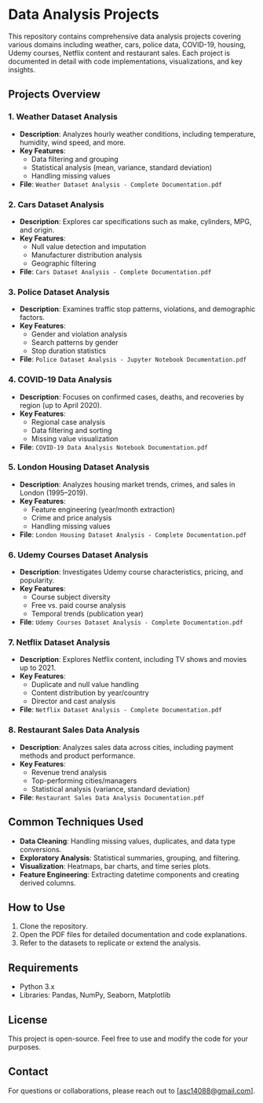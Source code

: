 # Data Analysis Projects

This repository contains comprehensive data analysis projects covering various domains including weather, cars, police data, COVID-19, housing, Udemy courses, Netflix content and restaurant sales. Each project is documented in detail with code implementations, visualizations, and key insights.

## Projects Overview

### 1. Weather Dataset Analysis
- **Description**: Analyzes hourly weather conditions, including temperature, humidity, wind speed, and more.
- **Key Features**:
  - Data filtering and grouping
  - Statistical analysis (mean, variance, standard deviation)
  - Handling missing values
- **File**: `Weather Dataset Analysis - Complete Documentation.pdf`

### 2. Cars Dataset Analysis
- **Description**: Explores car specifications such as make, cylinders, MPG, and origin.
- **Key Features**:
  - Null value detection and imputation
  - Manufacturer distribution analysis
  - Geographic filtering
- **File**: `Cars Dataset Analysis - Complete Documentation.pdf`

### 3. Police Dataset Analysis
- **Description**: Examines traffic stop patterns, violations, and demographic factors.
- **Key Features**:
  - Gender and violation analysis
  - Search patterns by gender
  - Stop duration statistics
- **File**: `Police Dataset Analysis - Jupyter Notebook Documentation.pdf`

### 4. COVID-19 Data Analysis
- **Description**: Focuses on confirmed cases, deaths, and recoveries by region (up to April 2020).
- **Key Features**:
  - Regional case analysis
  - Data filtering and sorting
  - Missing value visualization
- **File**: `COVID-19 Data Analysis Notebook Documentation.pdf`

### 5. London Housing Dataset Analysis
- **Description**: Analyzes housing market trends, crimes, and sales in London (1995–2019).
- **Key Features**:
  - Feature engineering (year/month extraction)
  - Crime and price analysis
  - Handling missing values
- **File**: `London Housing Dataset Analysis - Complete Documentation.pdf`

### 6. Udemy Courses Dataset Analysis
- **Description**: Investigates Udemy course characteristics, pricing, and popularity.
- **Key Features**:
  - Course subject diversity
  - Free vs. paid course analysis
  - Temporal trends (publication year)
- **File**: `Udemy Courses Dataset Analysis - Complete Documentation.pdf`

### 7. Netflix Dataset Analysis
- **Description**: Explores Netflix content, including TV shows and movies up to 2021.
- **Key Features**:
  - Duplicate and null value handling
  - Content distribution by year/country
  - Director and cast analysis
- **File**: `Netflix Dataset Analysis - Complete Documentation.pdf`

### 8. Restaurant Sales Data Analysis
- **Description**: Analyzes sales data across cities, including payment methods and product performance.
- **Key Features**:
  - Revenue trend analysis
  - Top-performing cities/managers
  - Statistical analysis (variance, standard deviation)
- **File**: `Restaurant Sales Data Analysis Documentation.pdf`

## Common Techniques Used
- **Data Cleaning**: Handling missing values, duplicates, and data type conversions.
- **Exploratory Analysis**: Statistical summaries, grouping, and filtering.
- **Visualization**: Heatmaps, bar charts, and time series plots.
- **Feature Engineering**: Extracting datetime components and creating derived columns.

## How to Use
1. Clone the repository.
2. Open the PDF files for detailed documentation and code explanations.
3. Refer to the datasets to replicate or extend the analysis.

## Requirements
- Python 3.x
- Libraries: Pandas, NumPy, Seaborn, Matplotlib

## License
This project is open-source. Feel free to use and modify the code for your purposes.

## Contact
For questions or collaborations, please reach out to [asc14088@gmail.com].
